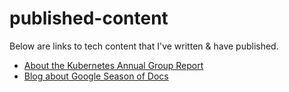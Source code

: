 # published-content

Below are links to tech content that I've written & have published.

- [About the Kubernetes Annual Group Report](https://kubernetes.io/blog/2021/06/28/announcing-kubernetes-community-group-annual-reports/)
- [Blog about Google Season of Docs](https://hepsoftwarefoundation.org/gsdocs/2020/blogs.html)
